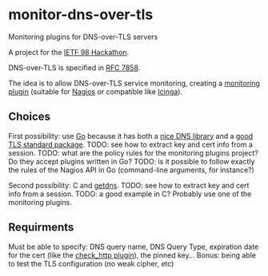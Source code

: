 # monitor-dns-over-tls
Monitoring plugins for DNS-over-TLS servers

A project for the [IETF 98 Hackathon](https://www.ietf.org/hackathon/98-hackathon.html).

DNS-over-TLS is specified in
[RFC 7858](https://www.rfc-editor.org/info/rfc7858).

The idea is to allow DNS-over-TLS service monitoring, creating a
[monitoring plugin](https://www.monitoring-plugins.org/) (suitable for [Nagios](https://www.nagios.org/)
or compatible like [Icinga](https://www.icinga.com/)). 

## Choices

First possibility: use [Go](https://golang.org/) because it has both a
[nice DNS library](https://miek.nl/2014/August/16/go-dns-package/) and
a
[good TLS standard package](https://golang.org/pkg/crypto/tls/). TODO:
see how to extract key and cert info from a session. TODO: what are
the policy rules for the monitoring plugins project? Do they accept
plugins written in Go? TODO: is it possible to follow exactly the
rules of the Nagios API in Go (command-line arguments, for instance?)

Second possibility: C and [getdns](https://getdnsapi.net/). TODO:
see how to extract key and cert info from a session. TODO: a good
example in C? Probably use one of the monitoring plugins.

## Requirments

Must be able to specify: DNS query name, DNS Query Type, expiration date for the cert (like the [check_http plugin](https://www.monitoring-plugins.org/doc/man/check_http.html)), the pinned key… Bonus: being able to test the TLS configuration (no weak cipher, etc)
